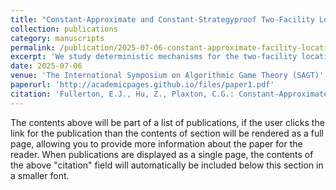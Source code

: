 ```yaml
---
title: "Constant-Approximate and Constant-Strategyproof Two-Facility Location"
collection: publications
category: manuscripts
permalink: /publication/2025-07-06-constant-approximate-facility-location
excerpt: 'We study deterministic mechanisms for the two-facility location problem. Given the reported locations of n agents on the real line, such a mechanism specifies where to build the two facilities. The single-facility variant of this problem admits a simple strategyproof mechanism that minimizes social cost. For two facilities, however, it is known that any strategyproof mechanism is  -approximate. We seek to circumvent this strong lower bound by relaxing the problem requirements. Following other work in the facility location literature, we consider a relaxed form of strategyproofness in which no agent can lie and improve their outcome by more than a constant factor. Because the aforementioned   lower bound generalizes easily to constant-strategyproof mechanisms, we introduce a second relaxation: Allowing the facilities (but not the agents) to be located in the plane. Our first main result is a natural mechanism for this relaxation that is constant-approximate and constant-strategyproof. A characteristic of this mechanism is that a small change in the input profile can produce a large change in the solution. Motivated by this observation, and also by results in the facility reallocation literature, our second main result is a constant-approximate, constant-strategyproof, and Lipschitz continuous mechanism.'
date: 2025-07-06
venue: 'The International Symposium on Algorithmic Game Theory (SAGT)'
paperurl: 'http://academicpages.github.io/files/paper1.pdf'
citation: 'Fullerton, E.J., Hu, Z., Plaxton, C.G.: Constant-Approximate and Constant-Strategyproof Two-Facility Location (2025). In: Proceedings of the 18th International Symposium on Algorithmic Game Theory. (Sep 2025)'
---
```

The contents above will be part of a list of publications, if the user clicks the link for the publication than the contents of section will be rendered as a full page, allowing you to provide more information about the paper for the reader. When publications are displayed as a single page, the contents of the above "citation" field will automatically be included below this section in a smaller font.
